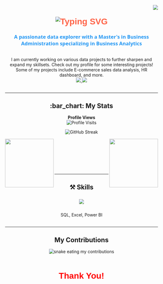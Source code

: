<img align="right" src="https://visitor-badge.laobi.icu/badge?page_id=rithulshaji.rithulshaji" />

<h1 align="center" style="font-family: 'Arial Black', Gadget, sans-serif; color: #FF6347;">
  <img src="https://readme-typing-svg.herokuapp.com/?font=Righteous&size=35&center=true&vCenter=true&width=600&height=70&duration=4000&lines=%F0%9F%91%8B+Hi+There!+;+I'm+Rithul+Shaji!;" alt="Typing SVG" />
</h1>

<h3 align="center" style="font-family: 'Segoe UI', Tahoma, Geneva, Verdana, sans-serif; color: #2196F3;">A passionate data explorer with a Master's in Business Administration specializing in Business Analytics </h3>

<br/>

<div align="center">
   I am currently working on various data projects to further sharpen and expand my skillsets. Check out my profile for some interesting projects! Some of my projects include E-commerce sales data analysis, HR dashboard, and more.<br>
</div>

<div align="center">
  <a href="mailto:rithulshaji.nitc@gmail.com">
    <img src="https://img.shields.io/badge/Gmail-333333?style=for-the-badge&logo=gmail&logoColor=red" />
  </a>
  <a href="https://www.linkedin.com/in/rithulshaji/" target="_blank">
    <img src="https://img.shields.io/badge/LinkedIn-0077B5?style=for-the-badge&logo=linkedin&logoColor=white" target="_blank" />
  </a>
</div>


<br/>

<hr> 

<h2 align="center">:bar_chart: My Stats</h2>

<p align="center">
  <b>Profile Views</b><br>
  <img src="https://profile-counter.glitch.me/rithulshaji/count.svg" alt="Profile Visits" />
</p>

<p align="center">
  <img src="http://github-readme-streak-stats.herokuapp.com?user=rithulshaji&theme=dark&background=000000" alt="GitHub Streak" />
</p>

<div>
 
  <img src="https://github-readme-stats.vercel.app/api?username=rithulshaji&show_icons=true&theme=merko" align="left" height="160em">
  </p>
  <img src="https://github-readme-stats.vercel.app/api/top-langs/?username=rithulshaji&layout=compact&theme=vision-friendly-dark" align="right" height="160em">
  </p>
</div>

<br/>
<br/>
<br/>
<br/>
<br/>
<br/>

<hr> 

<h2 align="center">⚒️ Skills</h2>

<div align="center">
  <img src="https://skillicons.dev/icons?i=python,r,pandas" style="margin: 10px;" />
  <br/>
  <br/>
SQL, Excel, Power BI
   
</div>

<br/>

<hr> 

<h2 align="center"> My Contributions </h2>

<div align="center">
  <img alt="snake eating my contributions" src="https://raw.githubusercontent.com/rithulshaji/rithulshaji/main/github-contribution-grid-snake.svg" />
</div>

<br/>

<h1 align="center" style="font-family: 'Arial Black', Gadget, sans-serif; color: red;">
  Thank You!
</h1>
